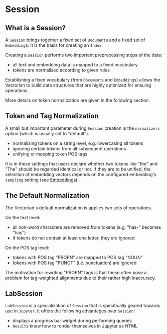 # Session

## What is a Session?

A `Session` brings together a fixed set of `Document`s and a fixed set of
`Embedding`s. It is the basis for creating an `Index`.

Creating a `Session` performs two important preprocessing steps of the data:

* all text and embedding data is mapped to a fixed vocabulary
* tokens are normalized according to given rules

Establishing a fixed vocabulary (from `Document`s and `Embedding`s) allows
the Vectorian to build data structures that are highly optimized for ensuing
operations.

More details on token normalization are given in the following section.

## Token and Tag Normalization

A small but important parameter during `Session` creation is the `normalizers`
option (which is usually set to "default"). 

* normalizing tokens on a string level, e.g. lowercasing all tokens
* ignoring certain tokens from all subsequent operations
* unifying or mapping token POS tags

It is in these settings that users declare whether two tokens like "the"
and "The" should be regarded identical or not. If they are to be unified,
the selection of embedding vectors depends on the configured embedding's
`sampling` setting (see [Embeddings](embeddings.md)).

## The Default Normalization

The Vectorian's default normalization is applies two sets of operations.

On the text level:

* all non-word characters are removed from tokens (e.g. "has-" becomes "has")
* if tokens do not contain at least one letter, they are ignored

On the POS tag level:

* tokens with POS tag "PROPN" are mapped to POS tag "NOUN"
* tokens with POS tag "PUNCT" (i.e. punctuation) are ignored

The motivation for rewriting "PROPN" tags is that these often pose a problem
for tag-weighted alignments due to their rather high inaccuracy.

## LabSession

`LabSession` is a specialization of `Session` that is specifically geared
towards use in `Jupyter`. It offers the following advantages over `Session`:

* displays a progress bar widget during performing queries
* `Result`s know how to render themselves in Jupyter as HTML
